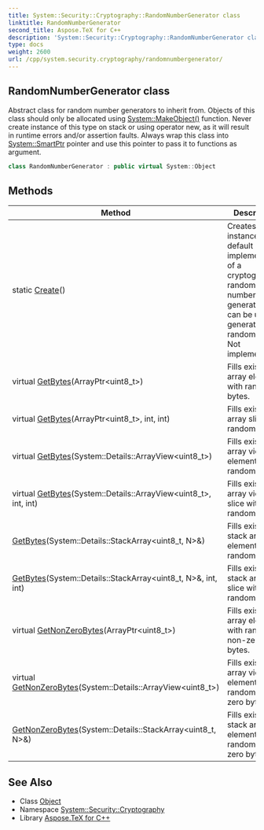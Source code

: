 ```yaml
---
title: System::Security::Cryptography::RandomNumberGenerator class
linktitle: RandomNumberGenerator
second_title: Aspose.TeX for C++
description: 'System::Security::Cryptography::RandomNumberGenerator class. Abstract class for random number generators to inherit from. Objects of this class should only be allocated using System::MakeObject() function. Never create instance of this type on stack or using operator new, as it will result in runtime errors and/or assertion faults. Always wrap this class into System::SmartPtr pointer and use this pointer to pass it to functions as argument in C++.'
type: docs
weight: 2600
url: /cpp/system.security.cryptography/randomnumbergenerator/
---
```

## RandomNumberGenerator class


Abstract class for random number generators to inherit from. Objects of this class should only be allocated using [System::MakeObject()](../../system/makeobject/) function. Never create instance of this type on stack or using operator new, as it will result in runtime errors and/or assertion faults. Always wrap this class into [System::SmartPtr](../../system/smartptr/) pointer and use this pointer to pass it to functions as argument.

```cpp
class RandomNumberGenerator : public virtual System::Object
```

## Methods

| Method | Description |
| --- | --- |
| static [Create](./create/)() | Creates an instance of the default implementation of a cryptographic random number generator that can be used to generate random data. Not implemented. |
| virtual [GetBytes](./getbytes/)(ArrayPtr\<uint8_t\>) | Fills existing array elements with random bytes. |
| virtual [GetBytes](./getbytes/)(ArrayPtr\<uint8_t\>, int, int) | Fills existing array slice with random bytes. |
| virtual [GetBytes](./getbytes/)(System::Details::ArrayView\<uint8_t\>) | Fills existing array view elements with random bytes. |
| virtual [GetBytes](./getbytes/)(System::Details::ArrayView\<uint8_t\>, int, int) | Fills existing array view slice with random bytes. |
| [GetBytes](./getbytes/)(System::Details::StackArray\<uint8_t, N\>\&) | Fills existing stack array elements with random bytes. |
| [GetBytes](./getbytes/)(System::Details::StackArray\<uint8_t, N\>\&, int, int) | Fills existing stack array slice with random bytes. |
| virtual [GetNonZeroBytes](./getnonzerobytes/)(ArrayPtr\<uint8_t\>) | Fills existing array elements with random non-zero bytes. |
| virtual [GetNonZeroBytes](./getnonzerobytes/)(System::Details::ArrayView\<uint8_t\>) | Fills existing array view elements with random non-zero bytes. |
| [GetNonZeroBytes](./getnonzerobytes/)(System::Details::StackArray\<uint8_t, N\>\&) | Fills existing stack array elements with random non-zero bytes. |
## See Also

* Class [Object](../../system/object/)
* Namespace [System::Security::Cryptography](../)
* Library [Aspose.TeX for C++](../../)
